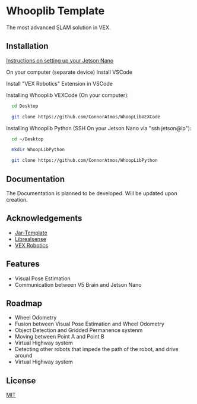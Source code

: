 
# Whooplib Template

The most advanced SLAM solution in VEX.


## Installation

[Instructions on setting up your Jetson Nano](https://docs.google.com/document/d/1Zwriuj1YhczBsMVh11xQKaoRo1WXXvaLQYEdnHrO4jg/edit?usp=sharing)

On your computer (separate device) Install VSCode

Install "VEX Robotics" Extension in VSCode

Installing Whooplib VEXCode (On your computer):

```bash
  cd Desktop

  git clone https://github.com/ConnorAtmos/WhoopLibVEXCode
```

Installing Whooplib Python (SSH On your Jetson Nano via "ssh jetson@ip"):

```bash
  cd ~/Desktop

  mkdir WhoopLibPython

  git clone https://github.com/ConnorAtmos/WhoopLibPython
```
    
## Documentation

The Documentation is planned to be developed. Will be updated upon creation.





## Acknowledgements

 - [Jar-Template](https://github.com/JacksonAreaRobotics/JAR-Template)
 - [Librealsense](https://github.com/IntelRealSense/librealsense)
 - [VEX Robotics](https://github.com/VEX-Robotics-AI)


## Features

- Visual Pose Estimation
- Communication between V5 Brain and Jetson Nano


## Roadmap

- Wheel Odometry
- Fusion between Visual Pose Estimation and Wheel Odometry
- Object Detection and Gridded Permanence systenm
- Moving between Point A and Point B
- Virtual Highway system
- Detecting other robots that impede the path of the robot, and drive around
- Virtual Highway system
## License

[MIT](https://choosealicense.com/licenses/mit/)

